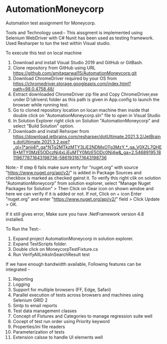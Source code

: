 # AutomationMoneycorp
Automation test assignment for Moneycorp.

Tools and Technology used:-
This aissgment is implemented using Selenium WebDriver with C#
Nunit has been used as testing framework.
Used Resharper to tun the test within Visual studio.

To execute this test on local machine
1. Download and install Visual Studio 2019 and GitHub or GitBash.
2. Clone repository from GitHub using URL https://github.com/amitagarwal15/AutomationMoneycorp.git
3. Download ChromeDriver required by your OS from https://chromedriver.storage.googleapis.com/index.html?path=98.0.4758.48/
4. Extract downloaded ChromeDriver zip file and Copy ChromeDriver,exe under D:\\drivers\\ folder as this path is given in App.config to launch the browser while running test.
5. Go to cloned repository location on locan machine then inside that double click on "AutomationMoneycorp.sln" file to open in Visual Studio
6. In Solution Explorer right click on Solution "AutomationMoneycorp" and select "Build Solution" option.
7. Downloadn and install Rehsrper from https://download.jetbrains.com/resharper/dotUltimate.2021.3.2/JetBrains.dotUltimate.2021.3.2.exe?_gl=1*anji4l*_ga*NTg2MTkzMTY3LjE2NDMxOTg3MzY.*_ga_V0XZL7QHEB*MTY0MzE5ODczNi4xLjEuMTY0MzE5ODc0Ni4w&_ga=2.54689195.1811967787.1643198736-586193167.1643198736

Note:-
If step 6 fails make sure enrty for "nuget.org" with source "https://www.nuget.org/api/v2/" is added in Package Sources and checkbox is marked as checked gainst it.
To verify this right clik on solution "AutomationMoneycorp" from solution explorer, select "Manage Nuget Packages for Solution" > Then Click on Gear icon on shown windoe and here we can verify if it is added or not.
If not, Click on + icon Enter "nuget.org" and enter "https://www.nuget.org/api/v2/" field > Click Update > OK.

If it still gives error, Make sure you have .NetFramework version 4.8 installed.

To Run the Test:-
1. Expand project AutomationMoneycorp in solution explorer.
2. Expand TestScripts folder.
3. Double click on MoneycorpTestFixture.cs
4. Run VerifyAllLinksInSearchResult test

If we have enough bandwidth available, Following features can be integrated -
1. Reporting
2. Logging
3. Support for multiple browsers (FF, Edge, Safari)
4. Parallel execution of tests across browsers and machines using Selenium GRID 2
5. Smtp to email reports
6. Test data management classes
7. Concept of Fixtures and Categories to manage regression suite well
8. Cocept of test run order using Priority keyword
9. Properties/ini file readers
10. Parameterization of tests
11. Extension calsse to handle UI elements well
